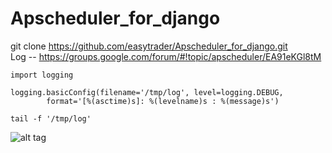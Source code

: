 # Apscheduler_for_django<br/>
git clone https://github.com/easytrader/Apscheduler_for_django.git <br/>
Log -- https://groups.google.com/forum/#!topic/apscheduler/EA91eKGl8tM <br/> 
```
import logging

logging.basicConfig(filename='/tmp/log', level=logging.DEBUG,
        format='[%(asctime)s]: %(levelname)s : %(message)s')
```
```
tail -f '/tmp/log'
```
![alt tag](https://github.com/easytrader/Apscheduler_for_django/blob/master/APscheduler.png)
